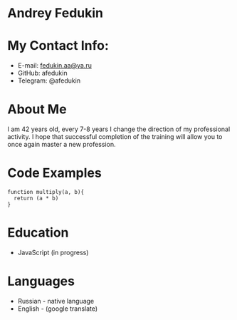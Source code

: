 # Andrey Fedukin

# My Contact Info:
- E-mail: fedukin.aa@ya.ru
- GitHub: afedukin
- Telegram: @afedukin

# About Me
I am 42 years old, every 7-8 years I change the direction of my professional activity. I hope that successful completion of the training will allow you to once again master a new profession.

# Code Examples
```
function multiply(a, b){
  return (a * b)
}
```

# Education
- JavaScript (in progress)

# Languages
- Russian - native language
- English - (google translate)